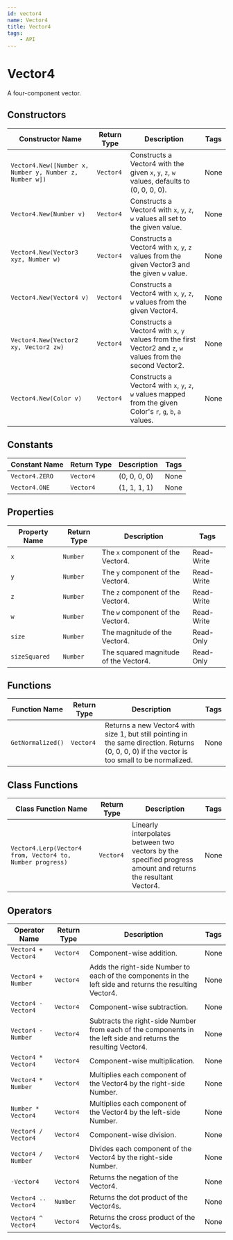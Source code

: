 ```yaml
---
id: vector4
name: Vector4
title: Vector4
tags:
    - API
---
```


# Vector4

A four-component vector.

## Constructors

| Constructor Name | Return Type | Description | Tags |
| ----------- | ----------- | ----------- | ---- |
| `Vector4.New([Number x, Number y, Number z, Number w])` | `Vector4` | Constructs a Vector4 with the given `x`, `y`, `z`, `w` values, defaults to (0, 0, 0, 0). | None |
| `Vector4.New(Number v)` | `Vector4` | Constructs a Vector4 with `x`, `y`, `z`, `w` values all set to the given value. | None |
| `Vector4.New(Vector3 xyz, Number w)` | `Vector4` | Constructs a Vector4 with `x`, `y`, `z` values from the given Vector3 and the given `w` value. | None |
| `Vector4.New(Vector4 v)` | `Vector4` | Constructs a Vector4 with `x`, `y`, `z`, `w` values from the given Vector4. | None |
| `Vector4.New(Vector2 xy, Vector2 zw)` | `Vector4` | Constructs a Vector4 with `x`, `y` values from the first Vector2 and `z`, `w` values from the second Vector2. | None |
| `Vector4.New(Color v)` | `Vector4` | Constructs a Vector4 with `x`, `y`, `z`, `w` values mapped from the given Color's `r`, `g`, `b`, `a` values. | None |

## Constants

| Constant Name | Return Type | Description | Tags |
| ----------- | ----------- | ----------- | ---- |
| `Vector4.ZERO` | `Vector4` | (0, 0, 0, 0) | None |
| `Vector4.ONE` | `Vector4` | (1, 1, 1, 1) | None |

## Properties

| Property Name | Return Type | Description | Tags |
| -------- | ----------- | ----------- | ---- |
| `x` | `Number` | The `x` component of the Vector4. | Read-Write |
| `y` | `Number` | The `y` component of the Vector4. | Read-Write |
| `z` | `Number` | The `z` component of the Vector4. | Read-Write |
| `w` | `Number` | The `w` component of the Vector4. | Read-Write |
| `size` | `Number` | The magnitude of the Vector4. | Read-Only |
| `sizeSquared` | `Number` | The squared magnitude of the Vector4. | Read-Only |

## Functions

| Function Name | Return Type | Description | Tags |
| -------- | ----------- | ----------- | ---- |
| `GetNormalized()` | `Vector4` | Returns a new Vector4 with size 1, but still pointing in the same direction. Returns (0, 0, 0, 0) if the vector is too small to be normalized. | None |

## Class Functions

| Class Function Name | Return Type | Description | Tags |
| -------------- | ----------- | ----------- | ---- |
| `Vector4.Lerp(Vector4 from, Vector4 to, Number progress)` | `Vector4` | Linearly interpolates between two vectors by the specified progress amount and returns the resultant Vector4. | None |

## Operators

| Operator Name | Return Type | Description | Tags |
| -------- | ----------- | ----------- | ---- |
| `Vector4 + Vector4` | `Vector4` | Component-wise addition. | None |
| `Vector4 + Number` | `Vector4` | Adds the right-side Number to each of the components in the left side and returns the resulting Vector4. | None |
| `Vector4 - Vector4` | `Vector4` | Component-wise subtraction. | None |
| `Vector4 - Number` | `Vector4` | Subtracts the right-side Number from each of the components in the left side and returns the resulting Vector4. | None |
| `Vector4 * Vector4` | `Vector4` | Component-wise multiplication. | None |
| `Vector4 * Number` | `Vector4` | Multiplies each component of the Vector4 by the right-side Number. | None |
| `Number * Vector4` | `Vector4` | Multiplies each component of the Vector4 by the left-side Number. | None |
| `Vector4 / Vector4` | `Vector4` | Component-wise division. | None |
| `Vector4 / Number` | `Vector4` | Divides each component of the Vector4 by the right-side Number. | None |
| `-Vector4` | `Vector4` | Returns the negation of the Vector4. | None |
| `Vector4 .. Vector4` | `Number` | Returns the dot product of the Vector4s. | None |
| `Vector4 ^ Vector4` | `Vector4` | Returns the cross product of the Vector4s. | None |
